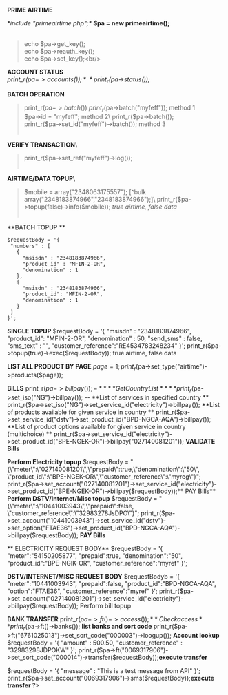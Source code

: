 **PRIME AIRTIME**<br/>

**include "primeairtime.php";\**
**$pa = new primeairtime();**<br/><br/>
> echo $pa->get_key();\
> echo $pa->reauth_key();\
> echo $pa->set_key();\<br/>


**ACCOUNT STATUS**\
*print_r($pa->accounts());*\
*print_r($pa->status());*<br/>

**BATCH OPERATION**
> print_r($pa->batch())\
> print_r($pa->batch("myfeff")); method 1\
> $pa->id = "myfeff"; method 2\
> print_r($pa->batch());\
> print_r($pa->set_id("myfeff")->batch()); method 3<br/><br/>

**VERIFY TRANSACTION**\
>print_r($pa->set_ref("myfeff")->log());<br/><br/>

**AIRTIME/DATA TOPUP**\
>$mobile = array("2348063175557");  [^bulk array("2348183874966","2348183874966");]\
>print_r($pa->topup(false)->info($mobile));  *true airtime, false data*<br/><br/>


**BATCH TOPUP **
 ```
$requestBody = '{
  "numbers" : [
    {
      "msisdn" : "2348183874966",
      "product_id" : "MFIN-2-OR",
      "denomination" : 1
    },
    {
      "msisdn" : "2348183874966",
      "product_id": "MFIN-2-OR",
      "denomination" : 1
    }
  ]
}';
```

**SINGLE TOPUP**
$requestBody = '{
        "msisdn" : "2348183874966",
        "product_id": "MFIN-2-OR",
        "denomination" : 50,
        "send_sms" : false,
        "sms_text" : "",
        "customer_reference":"RE4534783248234"
    }';
print_r($pa->topup(true)->exec($requestBody));  true airtime, false data


**LIST ALL PRODUCT BY PAGE**
$page = 1;
print_r($pa->set_type("airtime")->products($page));


**BILLS**
print_r($pa->billpay()); -*** *Get Country List* ***
print_r($pa->set_iso("NG")->billpay()); -- **List of services in specified country **
print_r($pa->set_iso("NG")->set_service_id("electricity")->billpay());  **List of products available for given service in country  **
print_r($pa->set_service_id("dstv")->set_product_id("BPD-NGCA-AQA")->billpay()); **List of product options available for given service in country (multichoice) **
print_r($pa->set_service_id("electricity")->set_product_id("BPE-NGEK-OR")->billpay("027140081201"));  **VALIDATE Bills**

**Perform Electricity topup**
$requestBody = "{\"meter\":\"027140081201\",\"prepaid\":true,\"denomination\":\"50\", \"product_id\":\"BPE-NGEK-OR\",\"customer_reference\":\"myreg\"}";
print_r($pa->set_account("027140081201")->set_service_id("electricity")->set_product_id("BPE-NGEK-OR")->billpay($requestBody));** PAY Bills**
**Perform DSTV/Internet/Misc topup**
$requestBody = "{\"meter\":\"10441003943\",\"prepaid\":false, \"customer_reference\":\"32983278JsDPO\"}";
print_r($pa->set_account("10441003943")->set_service_id("dstv")->set_option("FTAE36")->set_product_id("BPD-NGCA-AQA")->billpay($requestBody)); **PAY Bills**


** ELECTRICITY REQUEST BODY**
$requestBody = '{
    "meter":"54150205877",
    "prepaid":true,
    "denomination":"50",
    "product_id":"BPE-NGIK-OR",
    "customer_reference":"myref"
}';

**DSTV/INTERNET/MISC REQUEST BODY**
$requestBodyb = '{
    "meter":"10441003943",
    "prepaid":false,
    "product_id":"BPD-NGCA-AQA",
    "option":"FTAE36",
    "customer_reference":"myref"
}';
print_r($pa->set_account("027140081201")->set_service_id("electricity")->billpay($requestBody)); Perform bill topup 




**BANK TRANSFER**
print_r($pa->ft()->access()); ** Check access**
print_r($pa->ft()->banks()); **list banks and sort code**
print_r($pa->ft("6761025013")->set_sort_code("000003")->loogup());  **Account lookup**
$requestBody = '{
    "amount" : 500.50,
    "customer_reference" : "32983298JDPOKW"
}';
print_r($pa->ft("0069317906")->set_sort_code("000014")->transfer($requestBody));**execute transfer**


$requestBody = '{
  "message" : "This is a test message from API"
}';
print_r($pa->set_account("0069317906")->sms($requestBody));**execute transfer**
?>